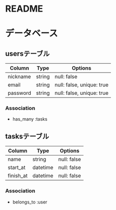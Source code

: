 # README



# データベース

## usersテーブル

|Column|Type|Options|
|------|----|-------|
|nickname|string|null: false|
|email|string|null: false, unique: true|
|password|string|null: false, unique: true|


### Association
- has_many :tasks


## tasksテーブル

|Column|Type|Options|
|------|----|-------|
|name|string|null: false|
|start_at|datetime|null: false|
|finish_at|datetime|null: false|


### Association
- belongs_to :user
